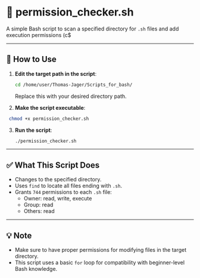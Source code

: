 # 🔐 permission_checker.sh

A simple Bash script to scan a specified directory for `.sh` files and add execution permissions (c$

---

## 📂 How to Use

1. **Edit the target path in the script**:
   ```bash
   cd /home/user/Thomas-Jager/Scripts_for_bash/
   ```
   Replace this with your desired directory path.

2. **Make the script executable**:
  ```bash
   chmod +x permission_checker.sh
   ```

3. **Run the script**:
   ```bash
   ./permission_checker.sh
   ```
---
      
## ✅ What This Script Does

- Changes to the specified directory.
- Uses `find` to locate all files ending with `.sh`.
- Grants `744` permissions to each `.sh` file:
  - Owner: read, write, execute
  - Group: read
  - Others: read

---

## 💡 Note
- Make sure to have proper permissions for modifying files in the target directory.
- This script uses a basic `for` loop for compatibility with beginner-level Bash knowledge.
